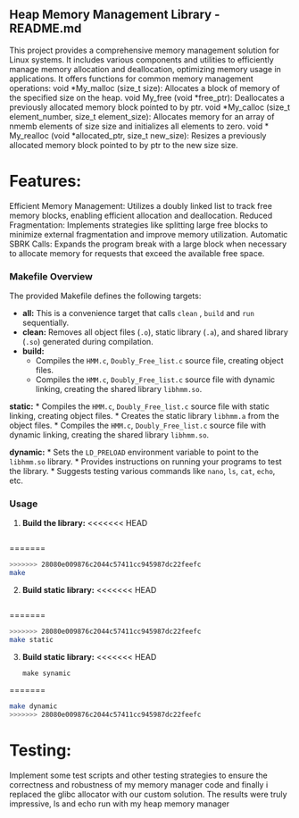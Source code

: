 ## Heap Memory Management Library - README.md

This project provides a comprehensive memory management solution for Linux systems. It includes various components and utilities to efficiently manage memory allocation and deallocation, optimizing memory usage in applications.
It offers functions for common memory management operations:
    void *My_malloc (size_t size): Allocates a block of memory of the specified size on the heap.
    void My_free (void *free_ptr): Deallocates a previously allocated memory block pointed to by ptr.
    void *My_calloc (size_t element_number, size_t element_size): Allocates memory for an array of nmemb elements of size size and initializes all elements to zero.
    void * My_realloc (void *allocated_ptr, size_t new_size): Resizes a previously allocated memory block pointed to by ptr to the new size size.


# Features:
Efficient Memory Management: Utilizes a doubly linked list to track free memory blocks, enabling efficient          allocation and deallocation.
Reduced Fragmentation: Implements strategies like splitting large free blocks to minimize external fragmentation and improve memory utilization.
Automatic SBRK Calls: Expands the program break with a large block when necessary to allocate memory for requests that exceed the available free space.


### Makefile Overview

The provided Makefile defines the following targets:

* **all:** This is a convenience target that calls `clean` , `build` and `run` sequentially.
* **clean:** Removes all object files (`.o`), static library (`.a`), and shared library (`.so`) generated during compilation.
* **build:**
    * Compiles the `HMM.c`, `Doubly_Free_list.c` source file, creating object files.
    * Compiles the `HMM.c`, `Doubly_Free_list.c` source file with dynamic linking, creating the shared library `libhmm.so`.

**static:**
    * Compiles the `HMM.c`, `Doubly_Free_list.c` source file with static linking, creating object files.
    * Creates the static library `libhmm.a` from the object files.
    * Compiles the `HMM.c`, `Doubly_Free_list.c` source file with dynamic linking, creating the shared library `libhmm.so`.

 **dynamic:**
    * Sets the `LD_PRELOAD` environment variable to point to the `libhmm.so` library.
    * Provides instructions on running your programs to test the library.
    * Suggests testing various commands like  `nano`, `ls`, `cat`, `echo`, etc.


### Usage

1. **Build the library:**
<<<<<<< HEAD
   ```
=======

   ```bash
>>>>>>> 28080e009876c2044c57411cc945987dc22feefc
   make 
   ```

2. **Build static library:**
<<<<<<< HEAD
   ```
=======

  
   ```bash
>>>>>>> 28080e009876c2044c57411cc945987dc22feefc
   make static
   ```

3. **Build static library:**
<<<<<<< HEAD
   ```
   make synamic
=======

   
   ```bash
   make dynamic
>>>>>>> 28080e009876c2044c57411cc945987dc22feefc
   ```



# Testing:
Implement some test scripts and other testing strategies to ensure the correctness and robustness of my memory manager code and finally i replaced the glibc allocator with our custom solution. The results were truly impressive, ls and echo run with my heap memory manager 
